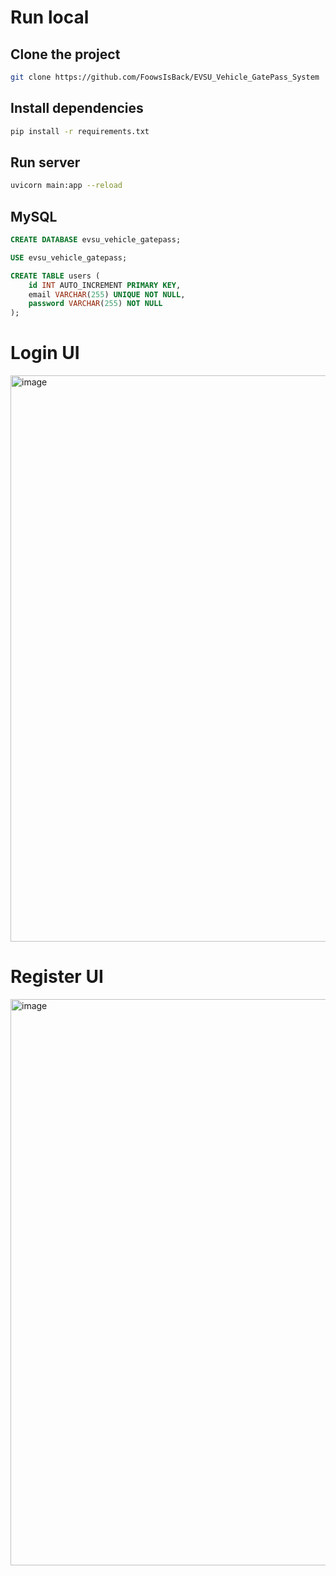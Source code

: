 # Run local

## Clone the project
```sh
git clone https://github.com/FoowsIsBack/EVSU_Vehicle_GatePass_System
```

## Install dependencies
```sh
pip install -r requirements.txt
```

## Run server
```sh
uvicorn main:app --reload
```
## MySQL
```sql
CREATE DATABASE evsu_vehicle_gatepass;

USE evsu_vehicle_gatepass;

CREATE TABLE users (
    id INT AUTO_INCREMENT PRIMARY KEY,
    email VARCHAR(255) UNIQUE NOT NULL,
    password VARCHAR(255) NOT NULL
);
```
# Login UI
<img width="1460" height="906" alt="image" src="https://github.com/user-attachments/assets/17e7edb7-111c-4221-bc7f-f280303831d8" />

# Register UI
<img width="1460" height="906" alt="image" src="https://github.com/user-attachments/assets/c081849a-09ff-423e-a27e-b202ad38a4e3" />
